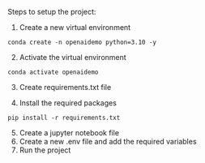 Steps to setup the project:

1. Create a new virtual environment
```
conda create -n openaidemo python=3.10 -y
```
2. Activate the virtual environment
```
conda activate openaidemo
```
3. Create requirements.txt file

4. Install the required packages
```
pip install -r requirements.txt
```
5. Create a jupyter notebook file
6. Create a new .env file and add the required variables
7. Run the project